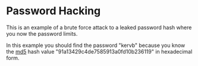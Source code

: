 # Password Hacking

This is an example of a brute force attack to a leaked password hash where you now the password limits.

In this example you should find the password "kervb" because you know the [md5](https://en.wikipedia.org/wiki/MD5) hash value "91a13429c4de7585913a0fd10b236119" in hexadecimal form.
